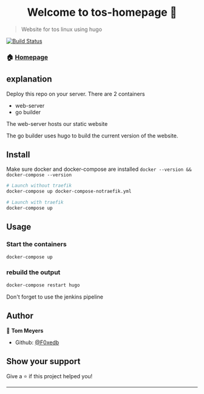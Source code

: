 <h1 align="center">Welcome to tos-homepage 👋</h1>
<p>
</p>

> Website for tos linux using hugo

[![Build Status](https://jenkins.pbfp.xyz/buildStatus/icon?job=Hugo)](https://jenkins.pbfp.xyz/job/Hugo/)

### 🏠 [Homepage](https://tos.pbfp.xyz)

## explanation

Deploy this repo on your server. There are 2 containers

* web-server
* go builder

The web-server hosts our static website

The go builder uses hugo to build the current version of the website.

## Install
Make sure docker and docker-compose are installed
`docker --version && docker-compose --version`

```sh
# Launch without traefik
docker-compose up docker-compose-notraefik.yml
```

```sh
# Launch with traefik
docker-compose up
```

## Usage

### Start the containers

```sh
docker-compose up
```

### rebuild the output

```sh
docker-compose restart hugo
```
Don't forget to use the jenkins pipeline

## Author

👤 **Tom Meyers**

* Github: [@F0xedb](https://github.com/F0xedb)

## Show your support

Give a ⭐️ if this project helped you!

---

